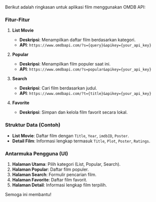 Berikut adalah ringkasan untuk aplikasi film menggunakan OMDB API:

### **Fitur-Fitur**
1. **List Movie**
   - **Deskripsi**: Menampilkan daftar film berdasarkan kategori.
   - **API**: `https://www.omdbapi.com/?s={query}&apikey={your_api_key}`

2. **Popular**
   - **Deskripsi**: Menampilkan film populer saat ini.
   - **API**: `https://www.omdbapi.com/?s=popular&apikey={your_api_key}`

3. **Search**
   - **Deskripsi**: Cari film berdasarkan judul.
   - **API**: `https://www.omdbapi.com/?t={title}&apikey={your_api_key}`

4. **Favorite**
   - **Deskripsi**: Simpan dan kelola film favorit secara lokal.

### **Struktur Data (Contoh)**
- **List Movie**: Daftar film dengan `Title`, `Year`, `imdbID`, `Poster`.
- **Detail Film**: Informasi lengkap termasuk `Title`, `Plot`, `Poster`, `Ratings`.

### **Antarmuka Pengguna (UI)**
1. **Halaman Utama**: Pilih kategori (List, Popular, Search).
2. **Halaman Popular**: Daftar film populer.
3. **Halaman Search**: Formulir pencarian film.
4. **Halaman Favorite**: Daftar film favorit.
5. **Halaman Detail**: Informasi lengkap film terpilih.

Semoga ini membantu!

